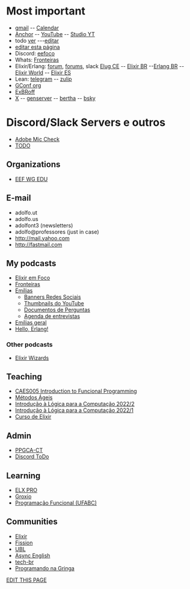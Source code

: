 # Most important
- [gmail](http://gmail.com) -- [Calendar](https://calendar.google.com/calendar/u/0/r)
- [Anchor](http://anchor.fm) -- [YouTube](https://www.youtube.com/) -- [Studio YT](https://studio.youtube.com/)
- todo [ver](https://github.com/adolfont/FOLD_TODO/blob/main/01_todo.md) ---[editar](https://github.dev/adolfont/FOLD_TODO/blob/main/01_todo.md)
- [editar esta página](https://github.com/adolfont/adolfont.github.io/blob/master/admin/discord.md)
- Discord: [eefoco](https://discord.com/channels/811620243528744984/818451817859907635)
- Whats: [Fronteiras](https://web.whatsapp.com/)
- Elixir/Erlang: [forum](https://elixirforum.com/), [forums](https://erlangforums.com/), slack  [Elug CE](https://web.telegram.org/k/#@elug_ce) -- [Elixir BR](https://web.telegram.org/k/#@elixirbr) --[Erlang BR](https://web.telegram.org/k/#@erlangbrasil) -- [Elixir World](https://web.telegram.org/k/#@elixir_world) -- [Elixir ES](https://web.telegram.org/k/#@elixirES)
- Lean: [telegram](https://web.telegram.org/k/#@leanlangbr) -- [zulip](https://leanprover.zulipchat.com/)
- [GConf org](https://web.telegram.org/k/#-1636926064)
- [ExBRoff](https://web.telegram.org/k/#@elixirbr_offtopic)
- [X](https://twitter.com/) -- [genserver](https://genserver.social) -- [bertha](http://bertha.social) -- [bsky](https://bsky.app/)


# Discord/Slack Servers e outros

- [Adobe Mic Check](https://podcast.adobe.com/miccheck)
- [TODO](https://docs.google.com/document/d/1sF30vWSuwBxolGvtAv-Mhatv9sUIYCmd2WKxWd_Dzak/edit)

## Organizations

- [EEF WG EDU](https://app.slack.com/client/TETFVSQ69/G01Q7KGPZEJ?selected_team_id=TETFVSQ69)

## E-mail
   - adolfo.ut
   - adolfo.us
   - adolfont3 (newsletters)
   - adolfo@professores (just in case)
   - <http://mail.yahoo.com>
   - <http://fastmail.com>

## My podcasts

- [Elixir em Foco](https://discord.com/channels/811620243528744984/811620243528744987)
- [Fronteiras](https://discord.com/channels/705550536887369738/728004321123237949)
- [Emílias](https://discord.com/channels/852660535924752425/852902131879116830)
  - [Banners Redes Sociais](https://drive.google.com/drive/u/6/folders/1q5UMBN3AVyquItto3uVxuOfCajc7Gei8)
  - [Thumbnails do YouTube](https://drive.google.com/drive/u/6/folders/1QY12vTbFiT8i9zVs10OWU4JcMAw9mTQ2)
  - [Documentos de Perguntas](https://drive.google.com/drive/u/6/folders/1dX7qRYy1pVVd6ws7tYxPdOFXO_Cbkv_Z)
  - [Agenda de entrevistas](https://docs.google.com/spreadsheets/d/1iYv-0VCS6rsKSQvPiyvZCD-WuyWhMp1PiidlLnyUe7E/edit?usp=sharing)
- [Emílias geral](https://discord.com/channels/832616903029424128/832616904292040726)
- [Hello, Erlang!](https://app.slack.com/client/T055DJ9UH/C030FM2VA8N?selected_team_id=TETFVSQ69)

### Other podcasts

- [Elixir Wizards](https://discord.com/channels/775455703770988585/775455703770988588)

## Teaching
- [CAES005 Introduction to Funcional Programming](https://discord.com/channels/1017402912684638329/1017402913213128726)
- [Métodos Ágeis](https://discord.com/channels/947507512385634314/947507512385634316)
- [Introdução à Lógica para a Computação 2022/2](https://discord.com/channels/1004412820697382942/1004412822740021321)
- [Introdução à Lógica para a Computação 2022/1](https://discord.com/channels/949342565008801822/949342565474385982)
- [Curso de Elixir](https://discord.com/channels/949287259767709737/949287260518481952)

## Admin

- [PPGCA-CT](https://discord.com/channels/809821978880901130/809821978880901133)
- [Discord ToDo](https://discord.com/channels/692501884426125443/888503995994345492)

## Learning

- [ELX PRO](https://discord.com/channels/790531089885691944/853933895934017546)
- [Groxio](https://discord.com/channels/761652621173325824/761652621173325830)
- [Programação Funcional (UFABC)](https://discord.com/channels/613778911100403713/613778911683280967)

## Communities

- [Elixir](https://discord.com/channels/269508806759809042/269932047202648064)
- [Fission](https://discord.com/channels/478735028319158273/489681919815057408)
- [UBL]()
- [Async English](https://discord.com/channels/954741375725883432/954741378015957035)
- [tech-br](https://discord.com/channels/936020733027577966/946945891812655134)
- [Programando na Gringa](https://discord.com/channels/946963262640103494/946964780114116638)


[EDIT THIS PAGE](https://github.com/adolfont/adolfont.github.io/blob/master/admin/discord.md)
